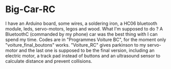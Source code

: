 # Big-Car-RC
I have an Arduino board, some wires, a soldering iron, a HC06 bluetooth module, leds, servo-motors, legos and wood. What I'm supposed to do ? A BluetoothC (commanded by my phone) car was the best thing with I can spend my time.
Codes are in "Programmes Voiture BC", for the moment only "voiture_final_boutons" works. "Voiture_RC" gives parkinson to my servo-motor and the last one is supposed to be the final version, including an electric motor, a track pad instead of buttons and an ultrasound sensor to calculate distance and prevent collisions.

